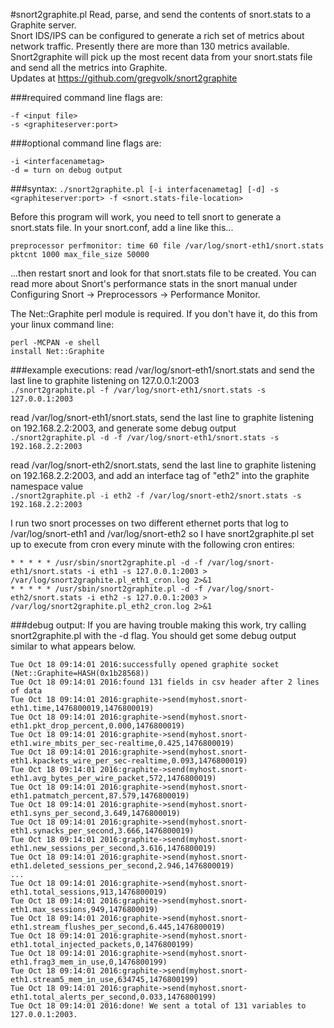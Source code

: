 #snort2graphite.pl
Read, parse, and send the contents of snort.stats to a Graphite server.<br>
Snort IDS/IPS can be configured to generate a rich set of metrics about network 
traffic. Presently there are more than 130 metrics available. Snort2graphite 
will pick up the most recent data from your snort.stats file and send all the 
metrics into Graphite.<br>
Updates at https://github.com/gregvolk/snort2graphite


###required command line flags are:
```
-f <input file>
-s <graphiteserver:port>
```

###optional command line flags are:
```
-i <interfacenametag>
-d = turn on debug output
```

###syntax:
`./snort2graphite.pl [-i interfacenametag] [-d] -s <graphiteserver:port> -f <snort.stats-file-location>`


Before this program will work, you need to tell snort to generate a snort.stats file. In your
snort.conf, add a line like this...<br>

`preprocessor perfmonitor: time 60 file /var/log/snort-eth1/snort.stats pktcnt 1000 max_file_size 50000`
<br>

...then restart snort and look for that snort.stats file to be created. You can read more
about Snort's performance stats in the snort manual under Configuring Snort -> Preprocessors -> 
Performance Monitor.
<br>

The Net::Graphite perl module is required. If you don't have it, do this from your linux command line:<br>
```
perl -MCPAN -e shell
install Net::Graphite
```

###example executions:
read /var/log/snort-eth1/snort.stats and send the last line to graphite listening on 127.0.0.1:2003<br>
`./snort2graphite.pl -f /var/log/snort-eth1/snort.stats -s 127.0.0.1:2003`

read /var/log/snort-eth1/snort.stats, send the last line to graphite listening on 192.168.2.2:2003,
and generate some debug output<br>
`./snort2graphite.pl -d -f /var/log/snort-eth1/snort.stats -s 192.168.2.2:2003`

read /var/log/snort-eth2/snort.stats, send the last line to graphite listening on 192.168.2.2:2003,
and add an interface tag of "eth2" into the graphite namespace value<br>
`./snort2graphite.pl -i eth2 -f /var/log/snort-eth2/snort.stats -s 192.168.2.2:2003`

I run two snort processes on two different ethernet ports that log to /var/log/snort-eth1 and 
/var/log/snort-eth2 so I have snort2graphite.pl set up to execute from cron every minute with the 
following cron entires:<br>
```
* * * * * /usr/sbin/snort2graphite.pl -d -f /var/log/snort-eth1/snort.stats -i eth1 -s 127.0.0.1:2003 > /var/log/snort2graphite.pl_eth1_cron.log 2>&1
* * * * * /usr/sbin/snort2graphite.pl -d -f /var/log/snort-eth2/snort.stats -i eth2 -s 127.0.0.1:2003 > /var/log/snort2graphite.pl_eth2_cron.log 2>&1
```

###debug output:
If you are having trouble making this work, try calling snort2graphite.pl with the -d flag. 
You should get some debug output similar to what appears below.
```
Tue Oct 18 09:14:01 2016:successfully opened graphite socket (Net::Graphite=HASH(0x1b28568))
Tue Oct 18 09:14:01 2016:found 131 fields in csv header after 2 lines of data
Tue Oct 18 09:14:01 2016:graphite->send(myhost.snort-eth1.time,1476800019,1476800019)
Tue Oct 18 09:14:01 2016:graphite->send(myhost.snort-eth1.pkt_drop_percent,0.000,1476800019)
Tue Oct 18 09:14:01 2016:graphite->send(myhost.snort-eth1.wire_mbits_per_sec-realtime,0.425,1476800019)
Tue Oct 18 09:14:01 2016:graphite->send(myhost.snort-eth1.kpackets_wire_per_sec-realtime,0.093,1476800019)
Tue Oct 18 09:14:01 2016:graphite->send(myhost.snort-eth1.avg_bytes_per_wire_packet,572,1476800019)
Tue Oct 18 09:14:01 2016:graphite->send(myhost.snort-eth1.patmatch_percent,87.579,1476800019)
Tue Oct 18 09:14:01 2016:graphite->send(myhost.snort-eth1.syns_per_second,3.649,1476800019)
Tue Oct 18 09:14:01 2016:graphite->send(myhost.snort-eth1.synacks_per_second,3.666,1476800019)
Tue Oct 18 09:14:01 2016:graphite->send(myhost.snort-eth1.new_sessions_per_second,3.616,1476800019)
Tue Oct 18 09:14:01 2016:graphite->send(myhost.snort-eth1.deleted_sessions_per_second,2.946,1476800019)
...
Tue Oct 18 09:14:01 2016:graphite->send(myhost.snort-eth1.total_sessions,913,1476800019)
Tue Oct 18 09:14:01 2016:graphite->send(myhost.snort-eth1.max_sessions,949,1476800019)
Tue Oct 18 09:14:01 2016:graphite->send(myhost.snort-eth1.stream_flushes_per_second,6.445,1476800019)
Tue Oct 18 09:14:01 2016:graphite->send(myhost.snort-eth1.total_injected_packets,0,1476800199)
Tue Oct 18 09:14:01 2016:graphite->send(myhost.snort-eth1.frag3_mem_in_use,0,1476800199)
Tue Oct 18 09:14:01 2016:graphite->send(myhost.snort-eth1.stream5_mem_in_use,634745,1476800199)
Tue Oct 18 09:14:01 2016:graphite->send(myhost.snort-eth1.total_alerts_per_second,0.033,1476800199)
Tue Oct 18 09:14:01 2016:done! We sent a total of 131 variables to 127.0.0.1:2003.
```

